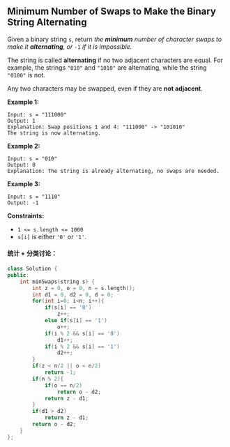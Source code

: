 ## Minimum Number of Swaps to Make the Binary String Alternating

Given a binary string `s`, return *the **minimum** number of character swaps to make it **alternating**, or* `-1` *if it is impossible.*

The string is called **alternating** if no two adjacent characters are equal. For example, the strings `"010"` and `"1010"` are alternating, while the string `"0100"` is not.

Any two characters may be swapped, even if they are **not adjacent**.

**Example 1:**

```
Input: s = "111000"
Output: 1
Explanation: Swap positions 1 and 4: "111000" -> "101010"
The string is now alternating.
```

**Example 2:**

```
Input: s = "010"
Output: 0
Explanation: The string is already alternating, no swaps are needed.
```

**Example 3:**

```
Input: s = "1110"
Output: -1
```

**Constraints:**

- `1 <= s.length <= 1000`
- `s[i]` is either `'0'` or `'1'`.

#### 统计 + 分类讨论：

```c++
class Solution {
public:
    int minSwaps(string s) {
        int z = 0, o = 0, n = s.length();
        int d1 = 0, d2 = 0, d = 0;
        for(int i=0; i<n; i++){
            if(s[i] == '0')
                z++;
            else if(s[i] == '1')
                o++;
            if(i % 2 && s[i] == '0')
                d1++;
            if(i % 2 && s[i] == '1')
                d2++;
        }
        if(z < n/2 || o < n/2)
            return -1;
        if(n % 2){
            if(o == n/2)
                return o - d2;
            return z - d1;
        }
        if(d1 > d2)
            return z - d1;
        return o - d2;
    }
};
```

